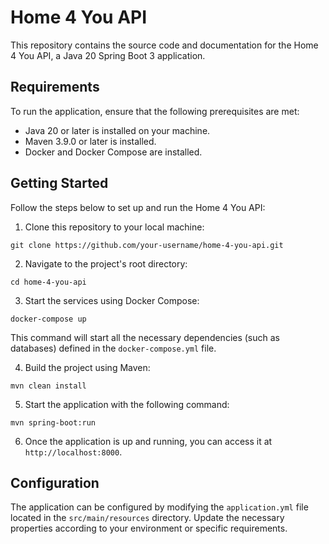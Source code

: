 # Home 4 You API

This repository contains the source code and documentation for the Home 4 You API, a Java 20 Spring Boot 3 application.

## Requirements

To run the application, ensure that the following prerequisites are met:

- Java 20 or later is installed on your machine.
- Maven 3.9.0 or later is installed.
- Docker and Docker Compose are installed.

## Getting Started

Follow the steps below to set up and run the Home 4 You API:

1. Clone this repository to your local machine:

```shell
git clone https://github.com/your-username/home-4-you-api.git
```

2. Navigate to the project's root directory:

```shell
cd home-4-you-api
```

3. Start the services using Docker Compose:
```shell
docker-compose up
```

This command will start all the necessary dependencies (such as databases) defined in the `docker-compose.yml` file.

4. Build the project using Maven:

```shell
mvn clean install
```

5. Start the application with the following command:
```shell
mvn spring-boot:run
```
6. Once the application is up and running, you can access it at `http://localhost:8000`.

## Configuration

The application can be configured by modifying the `application.yml` file located in the `src/main/resources` directory. Update the necessary properties according to your environment or specific requirements.
